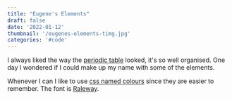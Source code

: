 ```yaml
---
title: "Eugene's Elements"
draft: false
date: '2022-01-12'
thumbnail: '/eugenes-elements-timg.jpg'
categories: '#code'
---
```


I always liked the way the <a href="https://en.wikipedia.org/wiki/Periodic_table" target="_blank" rel="noopener noreferrer">periodic table</a> looked, it's so well organised. One day I
wondered if I could make up my name with some of the elements.

Whenever I can I like to use <a href="https://developer.mozilla.org/en-US/docs/Web/CSS/named-color" target="_blank" rel="noopener noreferrer">css named colours</a> since they are easier to remember. The font is
<a href="https://fonts.google.com/specimen/Raleway" target="_blank" rel="noopener noreferrer">Raleway</a>.
